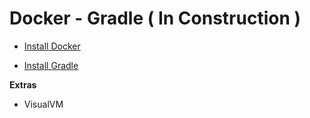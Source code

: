 Docker - Gradle ( In Construction )
======================

 - [Install Docker](https://docs.docker.com/engine/installation/)

 - [Install Gradle](https://docs.gradle.org/current/userguide/installation.html)



**Extras**

- VisualVM

